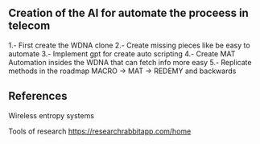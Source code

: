 
## Creation of the AI for automate the proceess in telecom


1.- First create the WDNA clone 
2.- Create missing pieces like be easy to automate 
3.- Implement gpt for create auto scripting
4.- Create MAT Automation insides the WDNA that can fetch info more easy
5.- Replicate methods in the roadmap MACRO -> MAT -> REDEMY and backwards




## References 

Wireless entropy systems

Tools of research
https://researchrabbitapp.com/home
